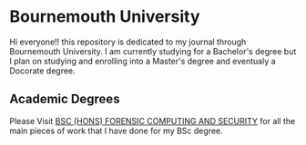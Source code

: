 # Bournemouth University
Hi everyone!! this repository is dedicated to my journal through Bournemouth University. I am currently studying for a Bachelor's degree but I plan on studying and enrolling into a Master's degree and eventualy a Docorate degree. 

##  Academic Degrees
Please Visit [BSC (HONS) FORENSIC COMPUTING AND SECURITY](https://github.com/Jarvis4444/Bournemouth-University/tree/master/BSc) for all the main pieces of work that I have done for my BSc degree.
